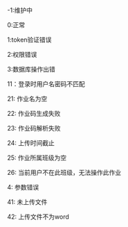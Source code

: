-1:维护中

0:正常

1:token验证错误

2:权限错误

3:数据库操作出错

11：登录时用户名密码不匹配

21: 作业名为空

22: 作业码生成失败

23: 作业码解析失败

24: 上传时间截止

25: 作业所属班级为空

26: 当前用户不在此班级，无法操作此作业

4: 参数错误

41: 未上传文件

42: 上传文件不为word